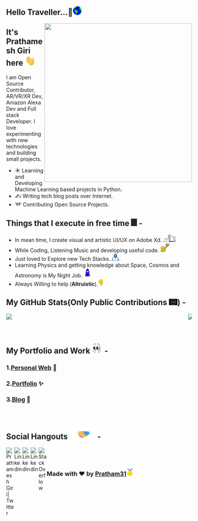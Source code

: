 <h2>Hello Traveller...🚶<img src="https://github.com/Pratham31/Pratham31/blob/master/Assets/Earth.gif" width="24px"></h2>


<img src="https://github.com/Pratham31/Pratham31/blob/master/final.gif" height="430" width="400" align="right"></img>


## It's Prathamesh Giri here <img src="https://github.com/Pratham31/Pratham31/blob/master/Assets/Hi.gif" width="29px">
I am Open Source Contributor, AR/VR/XR Dev, Amazon Alexa Dev and Full stack Developer. I love experimenting with new technologies and building small projects.

- ☀️ Learning and Developing Machine Learning based projects in Python.
- ✍️ Writing tech blog posts over Internet.
- ➿ Contributing Open Source Projects.

## Things that I execute in free time <img src="https://github.com/Pratham31/Pratham31/blob/master/Assets/zap.gif" height="20px"> -  
  - In mean time, I create visual and artistic UI/UX on Adobe Xd.&nbsp;<img src="https://github.com/Pratham31/Pratham31/blob/master/Assets/Designer.gif" height="20vw">
  - While Coding, Listening Music and developing useful code.&nbsp;<img src="https://github.com/Pratham31/Pratham31/blob/master/Assets/headbang.gif" height="25vw">
  - Just loved to Explore new Tech Stacks.<img src="https://github.com/Pratham31/Pratham31/blob/master/Assets/Developer.gif" height="20vw">
  - Learning Physics and getting knowledge about Space, Cosmos and Astronomy is My Night Job. <img src="https://github.com/Pratham31/Pratham31/blob/master/Assets/Rocket.gif" width="20vw">
  - Always Willing to help (**Altruistic**).<img src="https://github.com/Pratham31/Pratham31/blob/master/Assets/wave.gif" height="20vw">  


## My GitHub Stats(Only Public Contributions <img src="https://github.com/Pratham31/Pratham31/blob/master/Assets/expressionless.gif" width="23px">) -
  <p align = "left">
  <img src = "https://github-readme-stats.vercel.app/api?username=Pratham31&show_icons=true&theme=radical&line_height=40">
  <img align="right" src = "https://github-readme-stats.vercel.app/api/top-langs/?username=Pratham31&hide=CSS,HTML&theme=tokyonight" width="10vw">
</p>  
</br>

## My Portfolio and Work <img src="https://github.com/Pratham31/Pratham31/blob/master/Assets/eyes.gif" width="29px"> -
### 1.[Personal Web](http://prathameshgiri.me/) 👦 </br>
### 2.[Portfolio](https://sites.google.com/view/prathamesh-giri/home) ✨
### 3.[Blog](https://prathamtalks.blogspot.com/) 💭
</br>

## Social Hangouts <img src="https://github.com/Pratham31/Pratham31/blob/master/Assets/Handshake.gif" height="35px">-

<a href="https://twitter.com/_Autodidactic">
  <img align="left" alt="Prathamesh Giri| Twitter" width="22px" src="https://cdn.jsdelivr.net/npm/simple-icons@v3/icons/twitter.svg" />
</a>
<a href="https://www.linkedin.com/in/autodidactic/">
  <img align="left" alt="Linkedin" width="22px" src="https://cdn.jsdelivr.net/npm/simple-icons@v3/icons/linkedin.svg" />
</a>
<a href="https://prathamtalks.blogspot.com/">
  <img align="left" alt="Linkedin" width="22px" src="https://cdn.jsdelivr.net/npm/simple-icons@v3/icons/blogger.svg" />
</a>
<a href="https://medium.com/@Oautodidactic">
  <img align="left" alt="Linkedin" width="22px" src="https://cdn.jsdelivr.net/npm/simple-icons@v3/icons/medium.svg" />
</a>
<a href="https://stackoverflow.com/users/story/13827345">
  <img align="left" alt="StackOverflow" width="22px" src="https://cdn.jsdelivr.net/npm/simple-icons@3.1.0/icons/stackoverflow.svg" />
</a>
</br>
</br>

### Made with ❤️ by [Pratham31](https://github.com/Pratham31)<img src="https://github.com/Pratham31/Pratham31/blob/master/Assets/Medal.gif" width="20px">
